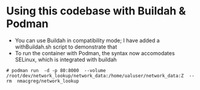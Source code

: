 # Using this codebase with Buildah & Podman 

* You can use Buildah in compatibility mode; I have added a withBuildah.sh script to demonstrate that
* To run the container with Podman, the syntax now accomodates SELinux, which is integrated with buildah

```
# podman run  -d -p 80:8000  --volume /root/dev/network_lookup/network_data:/home/ualuser/network_data:Z  --rm  nmacgreg/network_lookup 
```
